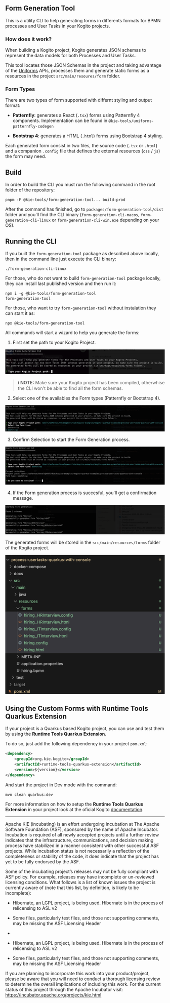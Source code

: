 <!--
   Licensed to the Apache Software Foundation (ASF) under one
   or more contributor license agreements.  See the NOTICE file
   distributed with this work for additional information
   regarding copyright ownership.  The ASF licenses this file
   to you under the Apache License, Version 2.0 (the
   "License"); you may not use this file except in compliance
   with the License.  You may obtain a copy of the License at
     http://www.apache.org/licenses/LICENSE-2.0
   Unless required by applicable law or agreed to in writing,
   software distributed under the License is distributed on an
   "AS IS" BASIS, WITHOUT WARRANTIES OR CONDITIONS OF ANY
   KIND, either express or implied.  See the License for the
   specific language governing permissions and limitations
   under the License.
-->

## Form Generation Tool

This is a utility CLI to help generating forms in differents formats for BPMN processes and User Tasks in your Kogito projects.

### How does it work?

When building a Kogito project, Kogito generates JSON schemas to represent the data models for both Processes and User Tasks.

This tool locates those JSON Schemas in the project and taking advantage of the [Uniforms](https://uniforms.tools) APIs, processes them and generate static forms as a resources in the project `src/main/resoures/form` folder.

### Form Types

There are two types of form supported with differnt styling and output format:

- **Patternfly**: generates a React (`.tsx`) forms using Patternfly 4 components. Implementation can be found in `@kie-tools/uniforms-patternfly-codegen`

- **Bootstrap 4**: generates a HTML (`.html`) forms using Bootstrap 4 styling.

Each generated form consist in two files, the source code (`.tsx` or `.html`) and a companion `.config` file that defines the external resources (`css` / `js`) the form may need.

## Build

In order to build the CLI you must run the following command in the root folder of the repository:

```shell script
pnpm -F @kie-tools/form-generation-tool... build:prod
```

After the command has finished, go to `packages/form-generation-tool/dist` folder and you'll find the CLI binary (`form-generation-cli-macos`, `form-generation-cli-linux` or `form-generation-cli-win.exe` depending on your OS).

## Running the CLI

If you built the `form-generation-tool` package as described above locally, then in the command line just execute the CLI binary:

```shell script
./form-generation-cli-linux
```

For those, who do not want to build `form-generation-tool` package locally, they can install last published version and then run it:

```shell script
npm i -g @kie-tools/form-generation-tool
form-generation-tool
```

For those, who want to try `form-generation-tool` without instalation they can start it as:

```shell script
npx @kie-tools/form-generation-tool
```

All commands will start a wizard to help you generate the forms:

1. First set the path to your Kogito Project.

![Step 1: Set the Kogito Project path](./docs/form-generation-1.png)

> **ℹ️ NOTE:** Make sure your Kogito project has been compiled, otherwhise the CLI won't be able to find all the form schemas.

2. Select one of the availables the Form types (Patternfly or Bootstrap 4).

![Step 2: Select the Form type](./docs/form-generation-2.png)

3. Confirm Selection to start the Form Generation process.

![Step 3: Select the Form type](./docs/form-generation-3.png)

4. If the Form generation process is succesful, you'll get a confirmation message.

![Form generation succesfully finished](./docs/form-generation-4.png)

The generated forms will be stored in the `src/main/resources/forms` folder of the Kogito project.

![List of generated forms in project](./docs/form-generation-5.png)

## Using the Custom Forms with Runtime Tools Quarkus Extension

If your project is a Quarkus based Kogito project, you can use and test them by using the **Runtime Tools Quarkus Extension**.

To do so, just add the following dependency in your project `pom.xml`:

```xml
<dependency>
    <groupId>org.kie.kogito</groupId>
    <artifactId>runtime-tools-quarkus-extension</artifactId>
    <version>${version}</version>
</dependency>
```

And start the project in Dev mode with the command:

```shell script
mvn clean quarkus:dev
```

For more information on how to setup the **Runtime Tools Quarkus Extension** in your project look at the oficial Kogito [documentation](https://docs.kogito.kie.org/latest/html_single/#con-runtime-tools-dev-ui_kogito-developing-process-services).

---

Apache KIE (incubating) is an effort undergoing incubation at The Apache Software
Foundation (ASF), sponsored by the name of Apache Incubator. Incubation is
required of all newly accepted projects until a further review indicates that
the infrastructure, communications, and decision making process have stabilized
in a manner consistent with other successful ASF projects. While incubation
status is not necessarily a reflection of the completeness or stability of the
code, it does indicate that the project has yet to be fully endorsed by the ASF.

Some of the incubating project’s releases may not be fully compliant with ASF
policy. For example, releases may have incomplete or un-reviewed licensing
conditions. What follows is a list of known issues the project is currently
aware of (note that this list, by definition, is likely to be incomplete):

- Hibernate, an LGPL project, is being used. Hibernate is in the process of relicensing to ASL v2
- Some files, particularly test files, and those not supporting comments, may be missing the ASF Licensing Header
-

- Hibernate, an LGPL project, is being used. Hibernate is in the process of
  relicensing to ASL v2
- Some files, particularly test files, and those not supporting comments, may
  be missing the ASF Licensing Header

If you are planning to incorporate this work into your product/project, please
be aware that you will need to conduct a thorough licensing review to determine
the overall implications of including this work. For the current status of this
project through the Apache Incubator visit:
https://incubator.apache.org/projects/kie.html
